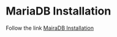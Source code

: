 # MariaDB Installation

Follow the link [MairaDB Installation](https://mariadb.org/download/?t=repo-config)

